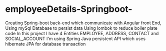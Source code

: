 # employeeDetails-Springboot-
Creating Spring-boot back-end which communicate with Angular front End, 
Using mySql Database to persist data 
Using lombok to reduce boiler plate code 
In this project I have 4 Entities 
EMPLOYEE,
ADDRESS,
CONTACT and
SOCIAL_ACCOUNT
I'm using Spring Java persistent API which uses hibernate JPA for database transaction
